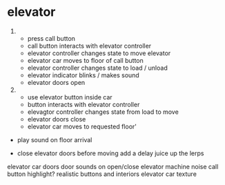 # elevator

1. * press call button
    * call button interacts with elevator controller
    * elevator controller changes state to move elevator
    * elevator car moves to floor of call button
    * elevator controller changes state to load / unload
    * elevator indicator blinks / makes sound
    * elevator doors open

2. * use elevator button inside car
    * button interacts with elevator controller
    * elevagtor controller changes state from load to move
    * elevator doors close
    * elevator car moves to requested floor'
* play sound on floor arrival


* close elevator doors before moving
    add a delay
    juice up the lerps

elevator car doors
door sounds on open/close
elevator machine noise
call button highlight?
realistic buttons and interiors
elevator car texture
